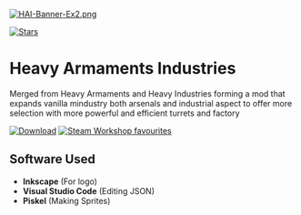 [![HAI-Banner-Ex2.png](https://i.postimg.cc/K8Bhqb5x/HAI-Banner-Ex2.png)](https://postimg.cc/nXFWr65P)

[![Stars](https://img.shields.io/github/stars/Eschatologue/Heavy-Armaments-Industries?label=Star%20this%20Mod%21&style=social)]()
# Heavy Armaments Industries
Merged from Heavy Armaments and Heavy Industries forming a mod that expands vanilla mindustry both arsenals and industrial aspect to offer more selection with more powerful and efficient turrets and factory

[![Download](https://img.shields.io/github/v/release/Eschatologue/Heavy-Armaments-Industries?color=blue&include_prereleases&label=Lastest%20version&logo=github&logoColor=white&style=for-the-badge)](https://github.com/Eschatologue/Heavy-Armaments-Industries/releases)
[![Steam Workshop favourites](https://img.shields.io/endpoint.svg?url=https%3A%2F%2Fshieldsio-steam-workshop.jross.me%2F2089324405%2Fsubscriptions-text&style=for-the-badge)](https://steamcommunity.com/sharedfiles/filedetails/?id=2089324405)

## Software Used
- **Inkscape** (For logo)
- **Visual Studio Code** (Editing JSON)
- **Piskel** (Making Sprites)



